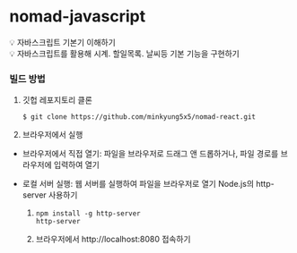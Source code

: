 # nomad-javascript

💡 자바스크립트 기본기 이해하기
</br>
💡 자바스크립트를 활용해 시계. 할일목록. 날씨등 기본 기능을 구현하기

### 빌드 방법

1. 깃헙 레포지토리 클론

   ```$ git clone https://github.com/minkyung5x5/nomad-react.git```
2. 브라우저에서 실행
- 브라우저에서 직접 열기: 파일을 브라우저로 드래그 앤 드롭하거나, 파일 경로를 브라우저에 입력하여 열기
- 로컬 서버 실행: 웹 서버를 실행하여 파일을 브라우저로 열기
  Node.js의 http-server 사용하기
  
  1) ```
     npm install -g http-server
     http-server
     ```
  2) 브라우저에서 http://localhost:8080 접속하기
